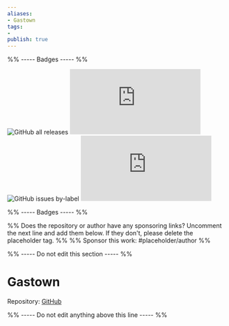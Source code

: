 ```yaml
---
aliases:
- Gastown
tags: 
- 
publish: true
---
```


%% ----- Badges ----- %%

![GitHub all releases](https://img.shields.io/github/downloads/dogwaddle/obsidian-gastown-theme.md/total?color=573E7A&logo=github&style=for-the-badge) 
![GitHub manifest version](https://img.shields.io/github/manifest-json/v/dogwaddle/obsidian-gastown-theme.md?color=573E7A&logo=github&style=for-the-badge) 
![GitHub issues by-label](https://img.shields.io/github/issues/dogwaddle/obsidian-gastown-theme.md/help%20wanted?color=573E7A&logo=github&style=for-the-badge) 
![GitHub Repo stars](https://img.shields.io/github/stars/dogwaddle/obsidian-gastown-theme.md?color=573E7A&logo=github&style=for-the-badge)

%% ----- Badges ----- %%

%% Does the repository or author have any sponsoring links? Uncomment the next line and add them below. If they don't, please delete the placeholder tag. %%
%% Sponsor this work: #placeholder/author %%

%% ----- Do not edit this section ----- %%

# Gastown

Repository: [GitHub](https://github.com/dogwaddle/obsidian-gastown-theme.md)



%% ----- Do not edit anything above this line ----- %% 
